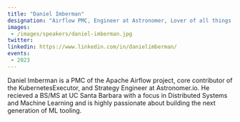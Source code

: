 ```yaml
---
title: "Daniel Imberman"
designation: "Airflow PMC, Engineer at Astronomer, Lover of all things Airflow"
images:
 - /images/speakers/daniel-imberman.jpg
twitter: 
linkedin: https://www.linkedin.com/in/danielimberman/
events:
 - 2023
---
```


Daniel Imberman is a PMC of the Apache Airflow project, core contributor of the KubernetesExecutor, and Strategy Engineer at Astronomer.io. He recieved a BS/MS at UC Santa Barbara with a focus in Distributed Systems and Machine Learning and is highly passionate about building the next generation of ML tooling.